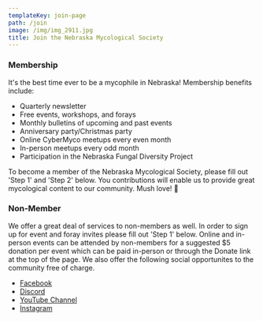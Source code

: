 ```yaml
---
templateKey: join-page
path: /join
image: /img/img_2911.jpg
title: Join the Nebraska Mycological Society
---
```

### Membership
It's the best time ever to be a mycophile in Nebraska! Membership benefits include:
* Quarterly newsletter
* Free events, workshops, and forays
* Monthly bulletins of upcoming and past events
* Anniversary party/Christmas party
* Online CyberMyco meetups every even month
* In-person meetups every odd month
* Participation in the Nebraska Fungal Diversity Project

To become a member of the Nebraska Mycological Society, please fill out 'Step 1' and 'Step 2' below. You contributions will enable us to provide great mycological content to our community. Mush love! 🍄

### Non-Member
We offer a great deal of services to non-members as well. In order to sign up for event and foray invites please fill out 'Step 1' below. Online and in-person events can be attended by non-members for a suggested $5 donation per event which can be paid in-person or through the Donate link at the top of the page. We also offer the following social opportunites to the community free of charge.
* [Facebook](https://www.facebook.com/groups/nemyco)
* [Discord](https://discord.gg/bkHTemVyNP)
* [YouTube Channel](https://www.youtube.com/channel/UCH8awFI3fmHrWhSgAPI26Kw)
* [Instagram](https://www.instagram.com/nebmyco/)
